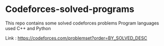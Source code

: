 # Codeforces-solved-programs

This repo contains some solved codeforces problems
Program languages used C++ and Python

Link : https://codeforces.com/problemset?order=BY_SOLVED_DESC
